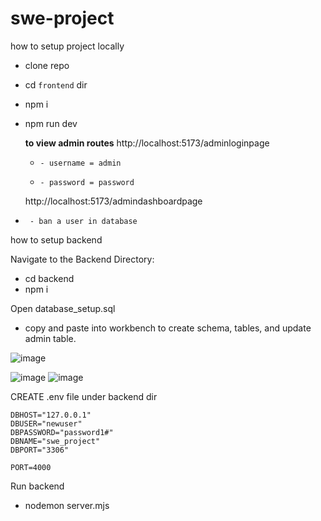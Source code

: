 # swe-project




how to setup project locally

- clone repo
- cd `frontend` dir
- npm i
- npm run dev

  **to view admin routes**
  http://localhost:5173/adminloginpage
  -     - username = admin
  -     - password = password
  http://localhost:5173/admindashboardpage
 -      - ban a user in database





how to setup backend 

Navigate to the Backend Directory:
- cd backend 
- npm i

Open database_setup.sql
- copy and paste into workbench to create schema, tables, and update admin table.

![image](https://github.com/fufupatwo/swe-project/assets/114861274/56b3310f-b457-4adb-9790-4d1a76bfebde)

![image](https://github.com/fufupatwo/swe-project/assets/114861274/82183159-8319-4089-a9f0-fe943d0ac15e)
![image](https://github.com/fufupatwo/swe-project/assets/114861274/c4eb59c1-ce55-4b92-8508-cc18e60ff455)



CREATE .env file under backend dir

```
DBHOST="127.0.0.1"
DBUSER="newuser"
DBPASSWORD="password1#"
DBNAME="swe_project"
DBPORT="3306"

PORT=4000
```

Run backend 
- nodemon server.mjs




